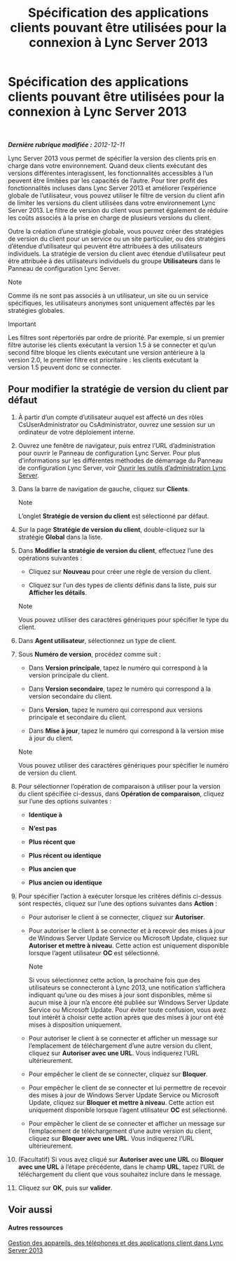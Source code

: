 ﻿---
title: Spécification des applications clients pouvant être utilisées pour la connexion à Lync Server 2013
TOCTitle: Spécification des applications clients pouvant être utilisées pour la connexion à Lync Server 2013
ms:assetid: d256a581-9a48-4d1a-82cc-2e1f520d7d2e
ms:mtpsurl: https://technet.microsoft.com/fr-fr/library/Gg182591(v=OCS.15)
ms:contentKeyID: 49298919
ms.date: 05/20/2016
mtps_version: v=OCS.15
ms.translationtype: HT
---

# Spécification des applications clients pouvant être utilisées pour la connexion à Lync Server 2013

 

_**Dernière rubrique modifiée :** 2012-12-11_

Lync Server 2013 vous permet de spécifier la version des clients pris en charge dans votre environnement. Quand deux clients exécutant des versions différentes interagissent, les fonctionnalités accessibles à l’un peuvent être limitées par les capacités de l’autre. Pour tirer profit des fonctionnalités incluses dans Lync Server 2013 et améliorer l’expérience globale de l’utilisateur, vous pouvez utiliser le filtre de version du client afin de limiter les versions du client utilisées dans votre environnement Lync Server 2013. Le filtre de version du client vous permet également de réduire les coûts associés à la prise en charge de plusieurs versions du client.

Outre la création d’une stratégie globale, vous pouvez créer des stratégies de version du client pour un service ou un site particulier, ou des stratégies d’étendue d’utilisateur qui peuvent être attribuées à des utilisateurs individuels. La stratégie de version du client avec étendue d’utilisateur peut être attribuée à des utilisateurs individuels du groupe **Utilisateurs** dans le Panneau de configuration Lync Server.

> [!note]  
> Comme ils ne sont pas associés à un utilisateur, un site ou un service spécifiques, les utilisateurs anonymes sont uniquement affectés par les stratégies globales.

> [!important]  
> Les filtres sont répertoriés par ordre de priorité. Par exemple, si un premier filtre autorise les clients exécutant la version 1.5 à se connecter et qu’un second filtre bloque les clients exécutant une version antérieure à la version 2.0, le premier filtre est prioritaire : les clients exécutant la version 1.5 peuvent donc se connecter.

## Pour modifier la stratégie de version du client par défaut

1.  À partir d’un compte d’utilisateur auquel est affecté un des rôles CsUserAdministrator ou CsAdministrator, ouvrez une session sur un ordinateur de votre déploiement interne.

2.  Ouvrez une fenêtre de navigateur, puis entrez l’URL d’administration pour ouvrir le Panneau de configuration Lync Server. Pour plus d’informations sur les différentes méthodes de démarrage du Panneau de configuration Lync Server, voir [Ouvrir les outils d’administration Lync Server](lync-server-2013-open-lync-server-administrative-tools.md).

3.  Dans la barre de navigation de gauche, cliquez sur **Clients**.
    
    > [!note]  
    > L’onglet <strong>Stratégie de version du client</strong> est sélectionné par défaut.

4.  Sur la page **Stratégie de version du client**, double-cliquez sur la stratégie **Global** dans la liste.

5.  Dans **Modifier la stratégie de version du client**, effectuez l’une des opérations suivantes :
    
      - Cliquez sur **Nouveau** pour créer une règle de version du client.
    
      - Cliquez sur l’un des types de clients définis dans la liste, puis sur **Afficher les détails**.
    
    > [!note]  
    > Vous pouvez utiliser des caractères génériques pour spécifier le type du client.

6.  Dans **Agent utilisateur**, sélectionnez un type de client.

7.  Sous **Numéro de version**, procédez comme suit :
    
      - Dans **Version principale**, tapez le numéro qui correspond à la version principale du client.
    
      - Dans **Version secondaire**, tapez le numéro qui correspond à la version secondaire du client.
    
      - Dans **Version**, tapez le numéro qui correspond aux versions principale et secondaire du client.
    
      - Dans **Mise à jour**, tapez le numéro qui correspond à la version mise à jour du client.
    
    > [!note]  
    > Vous pouvez utiliser des caractères génériques pour spécifier le numéro de version du client.

8.  Pour sélectionner l’opération de comparaison à utiliser pour la version du client spécifiée ci-dessus, dans **Opération de comparaison**, cliquez sur l’une des options suivantes :
    
      - **Identique à**
    
      - **N’est pas**
    
      - **Plus récent que**
    
      - **Plus récent ou identique**
    
      - **Plus ancien que**
    
      - **Plus ancien ou identique**

9.  Pour spécifier l’action à exécuter lorsque les critères définis ci-dessus sont respectés, cliquez sur l’une des options suivantes dans **Action** :
    
      - Pour autoriser le client à se connecter, cliquez sur **Autoriser**.
    
      - Pour autoriser le client à se connecter et à recevoir des mises à jour de Windows Server Update Service ou Microsoft Update, cliquez sur **Autoriser et mettre à niveau**. Cette action est uniquement disponible lorsque l’agent utilisateur **OC** est sélectionné.
        
        > [!note]  
        > Si vous sélectionnez cette action, la prochaine fois que des utilisateurs se connecteront à Lync 2013, une notification s’affichera indiquant qu’une ou des mises à jour sont disponibles, même si aucun mise à jour n’a encore été publiée sur Windows Server Update Service ou Microsoft Update. Pour éviter toute confusion, vous avez tout intérêt à choisir cette action après que des mises à jour ont été mises à disposition uniquement.    
      - Pour autoriser le client à se connecter et afficher un message sur l’emplacement de téléchargement d’une autre version du client, cliquez sur **Autoriser avec une URL**. Vous indiquerez l’URL ultérieurement.
    
      - Pour empêcher le client de se connecter, cliquez sur **Bloquer**.
    
      - Pour empêcher le client de se connecter et lui permettre de recevoir des mises à jour de Windows Server Update Service ou Microsoft Update, cliquez sur **Bloquer et mettre à niveau**. Cette action est uniquement disponible lorsque l’agent utilisateur **OC** est sélectionné.
    
      - Pour empêcher le client de se connecter et afficher un message sur l’emplacement de téléchargement d’une autre version du client, cliquez sur **Bloquer avec une URL**. Vous indiquerez l’URL ultérieurement.

10. (Facultatif) Si vous avez cliqué sur **Autoriser avec une URL** ou **Bloquer avec une URL** à l’étape précédente, dans le champ **URL**, tapez l’URL de téléchargement du client que vous souhaitez inclure dans le message.

11. Cliquez sur **OK**, puis sur **valider**.

## Voir aussi

#### Autres ressources

[Gestion des appareils, des téléphones et des applications client dans Lync Server 2013](lync-server-2013-managing-devices-phones-and-client-applications.md)

